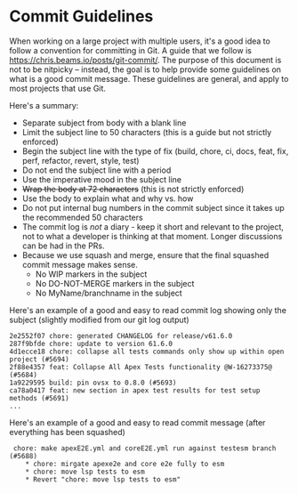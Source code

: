 # Commit Guidelines

When working on a large project with multiple users, it's a good idea to follow
a convention for committing in Git. A guide that we follow is
https://chris.beams.io/posts/git-commit/. The purpose of this document is not to
be nitpicky – instead, the goal is to help provide some guidelines on what is a
good commit message. These guidelines are general, and apply to most projects
that use Git.

Here's a summary:

- Separate subject from body with a blank line
- Limit the subject line to 50 characters (this is a guide but not strictly
  enforced)
- Begin the subject line with the type of fix (build, chore, ci, docs, feat, fix, perf, refactor, revert, style, test)
- Do not end the subject line with a period
- Use the imperative mood in the subject line
- <strike>Wrap the body at 72 characters</strike> (this is not strictly
  enforced)
- Use the body to explain what and why vs. how
- Do not put internal bug numbers in the commit subject since it takes up the
  recommended 50 characters
- The commit log is _not_ a diary - keep it short and relevant to the project,
  not to what a developer is thinking at that moment. Longer discussions can be
  had in the PRs.
- Because we use squash and merge, ensure that the final squashed commit message
  makes sense.
  - No WIP markers in the subject
  - No DO-NOT-MERGE markers in the subject
  - No MyName/branchname in the subject

Here's an example of a good and easy to read commit log showing only the subject
(slightly modified from our git log output)

```
2e2552f07 chore: generated CHANGELOG for release/v61.6.0
287f9bfde chore: update to version 61.6.0
4d1ecce18 chore: collapse all tests commands only show up within open project (#5694)
2f88e4357 feat: Collapse All Apex Tests functionality @W-16273375@ (#5684)
1a9229595 build: pin ovsx to 0.8.0 (#5693)
ca78a0417 feat: new section in apex test results for test setup methods (#5691)
...
```

Here's an example of a good and easy to read commit message (after everything has been squashed)

```
 chore: make apexE2E.yml and coreE2E.yml run against testesm branch (#5688)
    * chore: mirgate apexe2e and core e2e fully to esm
    * chore: move lsp tests to esm
    * Revert "chore: move lsp tests to esm"
```
